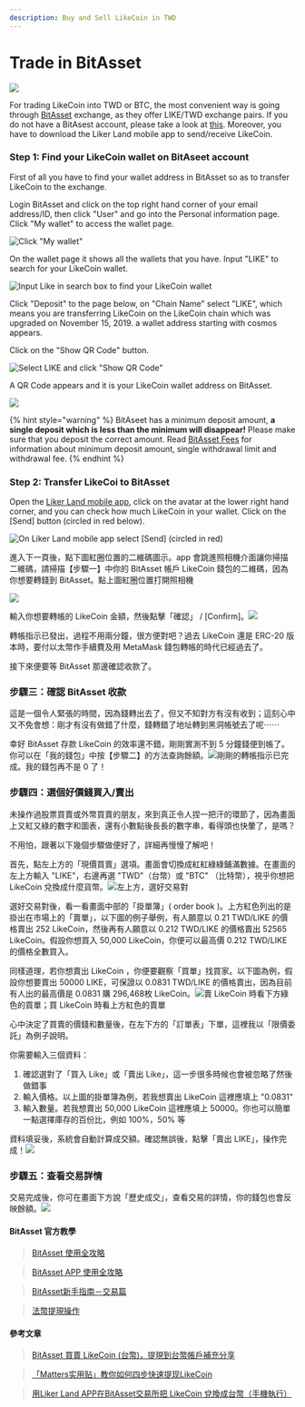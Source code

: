 ```yaml
---
description: Buy and Sell LikeCoin in TWD
---
```


# Trade in BitAsset

![](https://gblobscdn.gitbook.com/assets%2F-LL4mdaVjNgL6A1--PV0%2F-MDK0P7Hgcu5426KHOXA%2F-MDK1-fidE4xz99oZFk7%2Fbitasset-trade-1.png?alt=media&token=21df43b6-6259-4728-b790-112a78b5ead7)

For trading LikeCoin into TWD or BTC, the most convenient way is going through [BitAsset](https://www.bitasset.com/) exchange, as they offer LIKE/TWD exchange pairs. If you do not have a BitAsest account, please take a look at [this](https://docs.like.co/user-guide/likecoin-token/registering-on-bitasset). Moreover, you have to download the Liker Land mobile app to send/receive LikeCoin.

### Step 1: Find your LikeCoin wallet on BitAseet account

First of all you have to find your wallet address in BitAsset so as to transfer LikeCoin to the exchange.

Login BitAsset and click on the top right hand corner of your email address/ID, then click "User" and go into the Personal information page. Click "My wallet" to access the wallet page.

![Click &quot;My wallet&quot;](https://gblobscdn.gitbook.com/assets%2F-LL4mdaVjNgL6A1--PV0%2F-MDK0P7Hgcu5426KHOXA%2F-MDK198sT-6YvVhvauEL%2Fbitasset-trade-2.png?alt=media&token=6d7341a6-b450-44a1-8f3f-6e28f6a062e9)

On the wallet page it shows all the wallets that you have. Input "LIKE" to search for your LikeCoin wallet.

![Input Like in search box to find your LikeCoin wallet](https://gblobscdn.gitbook.com/assets%2F-LL4mdaVjNgL6A1--PV0%2F-MDK0P7Hgcu5426KHOXA%2F-MDK1FWlJcZoq8hdX6CC%2Fbitasset-trade-3.png?alt=media&token=378350e2-f15b-41dd-a952-49e10ab1ee00)

Click "Deposit" to the page below, on "Chain Name" select "LIKE", which means you are transferring LikeCoin on the LikeCoin chain which was upgraded on November 15, 2019. a wallet address starting with cosmos appears.

Click on the "Show QR Code" button.

![Select LIKE and click &quot;Show QR Code&quot;](https://gblobscdn.gitbook.com/assets%2F-LL4mdaVjNgL6A1--PV0%2F-MDK0P7Hgcu5426KHOXA%2F-MDK1ME1-tJ13uzHqRDG%2Fbitasset-trade-4.png?alt=media&token=38e3c327-e394-4525-9381-60b7933764c9)

A QR Code appears and it is your LikeCoin wallet address on BitAsset.

![](https://gblobscdn.gitbook.com/assets%2F-LL4mdaVjNgL6A1--PV0%2F-MDK0P7Hgcu5426KHOXA%2F-MDK1U9Sc7JSsPd8Z7dq%2Fbitasset-trade-5.png?alt=media&token=c022f08d-61e4-4022-9815-28377bbc1516)

{% hint style="warning" %}
BitAseet has a minimum deposit amount, **a single deposit which is less than the minimum will disappear!** Please make sure that you deposit the correct amount. Read [BitAsset Fees](https://bitasset.zendesk.com/hc/en-us/articles/360028459212-Fees) for information about minimum deposit amount, single withdrawal limit and withdrawal fee.
{% endhint %}

### Step 2: Transfer LikeCoi to BitAsset

Open the [Liker Land mobile app](https://like.co/in/getapp), click on the avatar at the lower right hand corner, and you can check how much LikeCoin in your wallet. Click on the \[Send\] button \(circled in red below\).

![On Liker Land mobile app select \[Send\] \(circled in red\)](https://gblobscdn.gitbook.com/assets%2F-LL4mdaVjNgL6A1--PV0%2F-MDK0P7Hgcu5426KHOXA%2F-MDK1cZDbgC4A89M-JaG%2Fbitasset-trade-6.png?alt=media&token=71be3481-e041-4740-9d60-f304a6f53e70)

進入下一頁後，點下圖紅圈位置的二維碼圖示。app 會跳進照相機介面讓你掃描二維碼，請掃描【步驟一】中你的 BitAsset 帳戶 LikeCoin 錢包的二維碼，因為你想要轉錢到 BitAsset。點上圖紅圈位置打開照相機

![](https://gblobscdn.gitbook.com/assets%2F-LL4mdaVjNgL6A1--PV0%2F-MDK0P7Hgcu5426KHOXA%2F-MDK1jdqLpuXiHr9vOwG%2Fbitasset-trade-7.png?alt=media&token=84488570-5565-4ad0-8d47-ca01592bcd03)

輸入你想要轉帳的 LikeCoin 金額，然後點擊「確認」 / \[Confirm\]。![](https://gblobscdn.gitbook.com/assets%2F-LL4mdaVjNgL6A1--PV0%2F-MDK0P7Hgcu5426KHOXA%2F-MDK1qVvnzuNkDtwocuN%2Fbitasset-trade-8.png?alt=media&token=69ef9beb-4f5c-4c2f-a4a5-931e3a3ce46e)

轉帳指示已發出，過程不用兩分鐘，很方便對吧？過去 LikeCoin 還是 ERC-20 版本時，要付以太幣作手續費及用 MetaMask 錢包轉帳的時代已經過去了。

接下來便要等 BitAsset 那邊確認收款了。

### 步驟三：確認 BitAsset 收款 <a id="bu-zhou-san-que-ren-bitasset-shou-kuan"></a>

這是一個令人緊張的時間，因為錢轉出去了，但又不知對方有沒有收到；這刻心中又不免會想：剛才有沒有做錯了什麼，錢轉錯了地址轉到黑洞帳號去了呢⋯⋯

幸好 BitAsset 存款 LikeCoin 的效率還不錯，剛剛實測不到 5 分鐘錢便到帳了。你可以在「我的錢包」中按【步驟二】的方法查詢餘額。![](https://gblobscdn.gitbook.com/assets%2F-LL4mdaVjNgL6A1--PV0%2F-MDK0P7Hgcu5426KHOXA%2F-MDK1wioeImSpU3R-DVw%2Fbitasset-trade-9.png?alt=media&token=cc6a0669-34c2-4215-9a04-5f3127225c9f)剛剛的轉帳指示已完成。我的錢包再不是 0 了！

### 步驟四：選個好價錢買入/賣出 <a id="bu-zhou-si-xuan-ge-hao-jia-qian-mai-ru-mai-chu"></a>

未操作過股票買賣或外幣買賣的朋友，來到真正令人捏一把汗的環節了，因為畫面上又紅又綠的數字和圖表，還有小數點後長長的數字串，看得頭也快暈了，是嗎？

不用怕，跟著以下幾個步驟做便好了，詳細再慢慢了解吧！

首先，點左上方的「現價買賣」選項。畫面會切換成紅紅綠綠鋪滿數據。在畫面的左上方輸入 "LIKE"，右邊再選 "TWD"（台幣）或 "BTC" （比特幣），視乎你想把 LikeCoin 兌換成什麼貨幣。![](https://gblobscdn.gitbook.com/assets%2F-LL4mdaVjNgL6A1--PV0%2F-MDK0P7Hgcu5426KHOXA%2F-MDK23c-p5NwvYuDayok%2Fbitasset-trade-10.png?alt=media&token=e9258d5e-d72e-4c82-ae54-8db44eb3993f)左上方，選好交易對

選好交易對後，看一看畫面中部的「掛單簿」\( order book \)。上方紅色列出的是掛出在市場上的「賣單」，以下圖的例子舉例，有人願意以 0.21 TWD/LIKE 的價格賣出 252 LikeCoin，然後再有人願意以 0.212 TWD/LIKE 的價格賣出 52565 LikeCoin。假設你想買入 50,000 LikeCoin，你便可以最高價 0.212 TWD/LIKE 的價格全數買入。

同樣道理，若你想賣出 LikeCoin ，你便要觀察「買單」找買家。以下圖為例，假設你想要賣出 50000 LIKE，可保證以 0.0831 TWD/LIKE 的價格賣出，因為目前有人出的最高價是 0.0831 購 296,468枚 LikeCoin。![](https://gblobscdn.gitbook.com/assets%2F-LL4mdaVjNgL6A1--PV0%2F-MDK0P7Hgcu5426KHOXA%2F-MDK29eYzwfMz9U4AcOB%2Fbitasset-trade-11.png?alt=media&token=311f411c-0ebc-44f4-8f37-26aff0190f12)賣 LikeCoin 時看下方綠色的買單；買 LikeCoin 時看上方紅色的賣單

心中決定了買賣的價錢和數量後，在左下方的「訂單表」下單，這裡我以「限價委託」為例子說明。

你需要輸入三個資料：

1. 確認選對了「買入 Like」或「賣出 Like」，這一步很多時候也會被忽略了然後做錯事
2. 輸入價格。以上圖的掛單簿為例，若我想賣出 LikeCoin 這裡應填上 "0.0831"
3. 輸入數量。若我想賣出 50,000 LikeCoin 這裡應填上 50000。你也可以簡單一點選擇庫存的百份比，例如 100%，50% 等

資料填妥後，系統會自動計算成交額。確認無誤後，點擊「賣出 LIKE」，操作完成！![](https://gblobscdn.gitbook.com/assets%2F-LL4mdaVjNgL6A1--PV0%2F-MDK0P7Hgcu5426KHOXA%2F-MDK2GMKSSwzDIHppo_i%2Fbitasset-trade-12.png?alt=media&token=f4191394-daca-459a-b6b7-8d0e6f9f9f9b)

### 步驟五：查看交易詳情 <a id="bu-zhou-wu-cha-kan-jiao-yi-xiang-qing"></a>

交易完成後，你可在畫面下方說「歷史成交」，查看交易的詳情，你的錢包也會反映餘額。![](https://gblobscdn.gitbook.com/assets%2F-LL4mdaVjNgL6A1--PV0%2F-MDK0P7Hgcu5426KHOXA%2F-MDK2KWTLOwVCTZWav3z%2Fbitasset-trade-13.png?alt=media&token=82a46d0c-5983-422e-81d7-598342ac47a4)

#### BitAsset 官方教學 <a id="bitasset-guan-fang-jiao-xue"></a>

> ​[BitAsset 使用全攻略](https://bitasset.zendesk.com/hc/zh-tw/articles/360012894432-BitAsset-%E4%BD%BF%E7%94%A8%E5%85%A8%E6%94%BB%E7%95%A5) ​

> ​[BitAsset APP 使用全攻略](https://bitasset.zendesk.com/hc/zh-tw/articles/360018349812-BitAsset-APP-%E4%BD%BF%E7%94%A8%E5%85%A8%E6%94%BB%E7%95%A5)​

> ​[BitAsset新手指南－交易篇](https://medium.com/bitasset/bitasset%E6%96%B0%E6%89%8B%E6%8C%87%E5%8D%97-%E4%BA%A4%E6%98%93%E7%AF%87-f1f83f555520)​

> ​[法幣提現操作](https://bitasset.zendesk.com/hc/zh-tw/articles/360018396472-%E6%B3%95%E5%B9%A3%E6%8F%90%E7%8F%BE%E6%93%8D%E4%BD%9C) ​

#### 參考文章 <a id="can-kao-wen-zhang"></a>

> ​[BitAsset 買賣 LikeCoin \(台幣\)，提現到台幣帳戶補充分享](https://matters.news/@yeutorng/bit-asset-%E8%B2%B7%E8%B3%A3-like-coin-%E5%8F%B0%E5%B9%A3-%E6%8F%90%E7%8F%BE%E5%88%B0%E5%8F%B0%E5%B9%A3%E5%B8%B3%E6%88%B6%E8%A3%9C%E5%85%85%E5%88%86%E4%BA%AB-zdpuAtaC5cMohnxfiSBGTBq5e41LpmqKLCLbCaJbk7osz5b5N) ​

> ​[「Matters实用贴」教你如何四步快速提现LikeCoin](https://matters.news/@mrspointm/matters%E5%AE%9E%E7%94%A8%E8%B4%B4-%E6%95%99%E4%BD%A0%E5%A6%82%E4%BD%95%E5%9B%9B%E6%AD%A5%E5%BF%AB%E9%80%9F%E6%8F%90%E7%8E%B0like-coin-zdpuAobP3T9TaNV5yimGdr1w58Y5LzWRh19cXcVSepnsLf1wa) ​

> ​[用Liker Land APP在BitAsset交易所把 LikeCoin 兌換成台幣（手機執行）](https://twinsyang.net/archives/21627)

